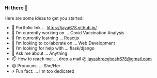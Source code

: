 ### Hi there 👋



Here are some ideas to get you started:

- 🌺 Portfolio link ... https://jaya678.github.io/
- 🔭 I’m currently working on ... Covid Vaccination Analysis
- 🌱 I’m currently learning ... Reactjs
- 👯 I’m looking to collaborate on ... Web Development
- 🤔 I’m looking for help with ... flask/django
- 💬 Ask me about ... Anything
- 📫 How to reach me: ... drop a mail @ jayashreeghosh678@gmail.com
- 😄 Pronouns: ... She/Her
- ⚡ Fun fact: ... I'm too dedicated
